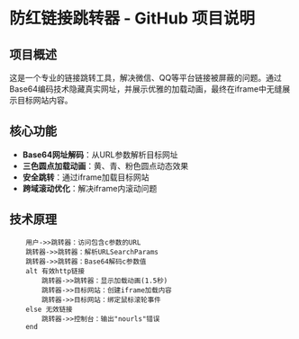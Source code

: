 # 防红链接跳转器 - GitHub 项目说明

## 项目概述
这是一个专业的链接跳转工具，解决微信、QQ等平台链接被屏蔽的问题。通过Base64编码技术隐藏真实网址，并展示优雅的加载动画，最终在iframe中无缝展示目标网站内容。

## 核心功能
- **Base64网址解码**：从URL参数解析目标网址
- **三色圆点加载动画**：黄、青、粉色圆点动态效果
- **安全跳转**：通过iframe加载目标网站
- **跨域滚动优化**：解决iframe内滚动问题

## 技术原理
```mermaid
    用户->>跳转器：访问包含c参数的URL
    跳转器->>跳转器：解析URLSearchParams
    跳转器->>跳转器：Base64解码c参数值
    alt 有效http链接
        跳转器->>跳转器：显示加载动画(1.5秒)
        跳转器->>目标网站：创建iframe加载内容
        跳转器->>目标网站：绑定鼠标滚轮事件
    else 无效链接
        跳转器->>控制台：输出"nourls"错误
    end
